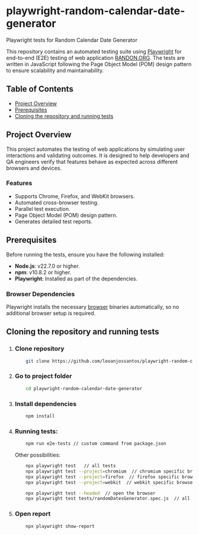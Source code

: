 # playwright-random-calendar-date-generator
Playwright tests for Random Calendar Date Generator

This repository contains an automated testing suite using [Playwright](https://playwright.dev/) for end-to-end (E2E) testing of web application [RANDON.ORG](https://www.random.org/calendar-dates). The tests are written in JavaScript following the Page Object Model (POM) design pattern to ensure scalability and maintainability.

## Table of Contents

- [Project Overview](#project-overview)
- [Prerequisites](#prerequisites)
- [Cloning the repository and running tests](#cloning-the-repository-and-running-tests)

## Project Overview

This project automates the testing of web applications by simulating user interactions and validating outcomes. It is designed to help developers and QA engineers verify that features behave as expected across different browsers and devices.

### Features
- Supports Chrome, Firefox, and WebKit browsers.
- Automated cross-browser testing.
- Parallel test execution.
- Page Object Model (POM) design pattern.
- Generates detailed test reports.

## Prerequisites

Before running the tests, ensure you have the following installed:

- **Node.js**: v22.7.0 or higher.
- **npm**: v10.8.2 or higher.
- **Playwright**: Installed as part of the dependencies.

### Browser Dependencies

Playwright installs the necessary [browser](https://playwright.dev/docs/browsers#configure-browsers) binaries automatically, so no additional browser setup is required.

## Cloning the repository and running tests

1. ### Clone repository
    ```bash
        git clone https://github.com/leoanjossantos/playwright-random-calendar-date-generator.git

2. ### Go to project folder
    ```bash
        cd playwright-random-calendar-date-generator
3. ### Install dependencies
    ```bash
        npm install
4.  ### Running tests:
    ```bash
        npm run e2e-tests // custom command from package.json
    ```
    Other possibilities:
    ```bash
        npx playwright test   // all tests
        npx playwright test --project=chromium  // chromium specific browser
        npx playwright test --project=firefox  // firefox specific browser
        npx playwright test --project=webkit  // webkit specific browser

        npx playwright test --headed  // open the browser
        npx playwright test tests/randomDatesGenerator.spec.js  // all tests in this file
5. ### Open report
    ```bash
        npx playwright show-report